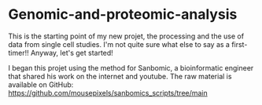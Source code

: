 # Genomic-and-proteomic-analysis

This is the starting point of my new projet, the processing and the use of data from single cell studies.
I'm not quite sure what else to say as a first-timer!! Anyway, let's get started!


I began this projet using the method for Sanbomic, a bioinformatic engineer that shared his work on the internet and youtube. The raw material is available on GitHub: https://github.com/mousepixels/sanbomics_scripts/tree/main

